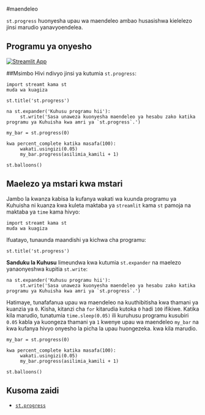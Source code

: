 #maendeleo

`st.progress` huonyesha upau wa maendeleo ambao husasishwa kielelezo jinsi marudio yanavyoendelea.

## Programu ya onyesho

[![Streamlit App](https://static.streamlit.io/badges/streamlit_badge_black_white.svg)](https://share.streamlit.io/dataprofessor/st.progress/)

##Msimbo
Hivi ndivyo jinsi ya kutumia `st.progress`:
``` chatu
import streamt kama st
muda wa kuagiza

st.title('st.progress')

na st.expander('Kuhusu programu hii'):
     st.write('Sasa unaweza kuonyesha maendeleo ya hesabu zako katika programu ya Kuhuisha kwa amri ya `st.progress`.')

my_bar = st.progress(0)

kwa percent_complete katika masafa(100):
     wakati.usingizi(0.05)
     my_bar.progress(asilimia_kamili + 1)

st.balloons()
```

## Maelezo ya mstari kwa mstari
Jambo la kwanza kabisa la kufanya wakati wa kuunda programu ya Kuhuisha ni kuanza kwa kuleta maktaba ya `streamlit` kama `st` pamoja na maktaba ya `time` kama hivyo:
``` chatu
import streamt kama st
muda wa kuagiza
```

Ifuatayo, tunaunda maandishi ya kichwa cha programu:
``` chatu
st.title('st.progress')
```

**Sanduku la Kuhusu** limeundwa kwa kutumia `st.expander` na maelezo yanaonyeshwa kupitia `st.write`:
``` chatu
na st.expander('Kuhusu programu hii'):
     st.write('Sasa unaweza kuonyesha maendeleo ya hesabu zako katika programu ya Kuhuisha kwa amri ya `st.progress`.')
```

Hatimaye, tunafafanua upau wa maendeleo na kuuthibitisha kwa thamani ya kuanzia ya `0`. Kisha, kitanzi cha `for` kitarudia kutoka `0` hadi `100` ifikiwe. Katika kila marudio, tunatumia `time.sleep(0.05)` ili kuruhusu programu kusubiri `0.05` kabla ya kuongeza thamani ya `1` kwenye upau wa maendeleo `my_bar` na kwa kufanya hivyo onyesho la picha la upau huongezeka. kwa kila marudio.
``` chatu
my_bar = st.progress(0)

kwa percent_complete katika masafa(100):
     wakati.usingizi(0.05)
     my_bar.progress(asilimia_kamili + 1)

st.balloons()
```

## Kusoma zaidi
- [`st.progress`](https://docs.streamlit.io/library/api-reference/status/st.progress)
